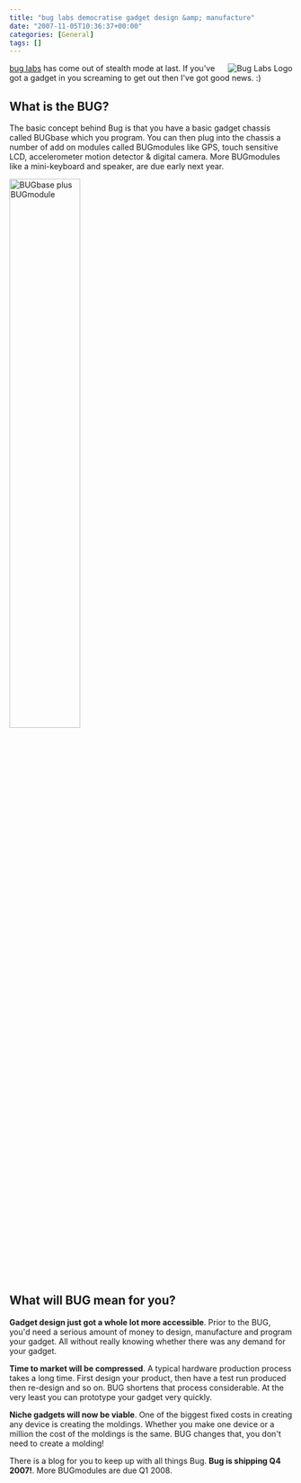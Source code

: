 ```yaml
---
title: "bug labs democratise gadget design &amp; manufacture"
date: "2007-11-05T10:36:37+00:00"
categories: [General]
tags: []
---
```


<img src="/image/uploads/2007/11/bug_logo_whiteback_sm.jpg" alt="Bug Labs Logo" align="right" />

<a href="http://buglabs.net/">bug labs</a> has come out of stealth mode at last. If you've got a gadget in you screaming to get out then I've got good news. :)

<h2>What is the BUG?</h2>

The basic concept behind Bug is that you have a basic gadget chassis called BUGbase which you program. You can then plug into the chassis a number of add on modules called BUGmodules like GPS, touch sensitive LCD, accelerometer motion detector &amp; digital camera. More BUGmodules like a mini-keyboard and speaker, are due early next year.

<a href="/images/uploads/2007/11/ph_bug_handled_hirop_med.jpg" title="BUGbase plus BUGmodule"><img src="/image/uploads/2007/11/ph_bug_handled_hirop_med.jpg" alt="BUGbase plus BUGmodule" height="50%" width="50%" /></a>

<h2>What will BUG mean for you?</h2>

<strong>Gadget design just got a whole lot more accessible</strong>. Prior to the BUG, you'd need a serious amount of money to design, manufacture and program your gadget. All without really knowing whether there was any demand for your gadget.

<strong>Time to market will be compressed</strong>. A typical hardware production process takes a long time. First design your product, then have a test run produced then re-design and so on. BUG shortens that process considerable. At the very least you can prototype your gadget very quickly.

<strong>Niche gadgets will now be viable</strong>. One of the biggest fixed costs in creating any device is creating the moldings. Whether you make one device or a million the cost of the moldings is the same. BUG changes that, you don't need to create a molding!

There is a blog for you to keep up with all things Bug. <strong>Bug is shipping Q4 2007!</strong>. More BUGmodules are due Q1 2008.
